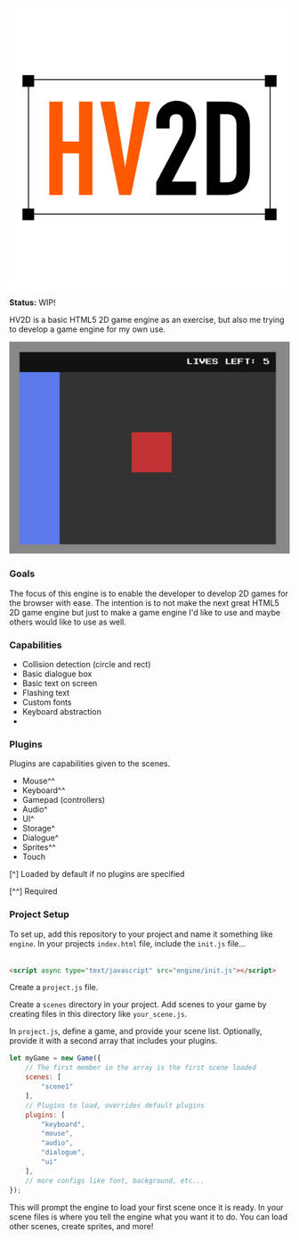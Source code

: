 ![Logo](engine/res/hv2d.png)

**Status:** WIP!

HV2D is a basic HTML5 2D game engine as an exercise, but also me trying to develop a game engine for my own use.

![Screenshot](screenshot.jpg)

### Goals

The focus of this engine is to enable the developer to develop 2D games for the browser with ease. The intention is to
not make the next great HTML5 2D game engine but just to make a game engine I'd like to use and maybe others would like
to use as well.

### Capabilities

- Collision detection (circle and rect)
- Basic dialogue box
- Basic text on screen
- Flashing text
- Custom fonts
- Keyboard abstraction
- 

### Plugins

Plugins are capabilities given to the scenes.

- Mouse^^
- Keyboard^^
- Gamepad (controllers)
- Audio^
- UI^
- Storage^
- Dialogue^
- Sprites^^
- Touch

[^] Loaded by default if no plugins are specified

[^^] Required

### Project Setup

To set up, add this repository to your project and name it something like `engine`. In your projects `index.html` file,
include the `init.js` file...

```html

<script async type="text/javascript" src="engine/init.js"></script>
```

Create a `project.js` file.

Create a `scenes` directory in your project. Add scenes to your game by creating files in this directory like `your_scene.js`.

In `project.js`, define a game, and provide your scene list. Optionally, provide it with a second array that includes your
plugins.

```js
let myGame = new Game({
	// The first member in the array is the first scene loaded
	scenes: [
		"scene1"
	],
	// Plugins to load, overrides default plugins
	plugins: [
		"keyboard",
		"mouse",
		"audio",
		"dialogue",
		"ui"
	],
	// more configs like font, background, etc...
});
```

This will prompt the engine to load your first scene once it is ready. In your scene files is where you tell the engine
what you want it to do. You can load other scenes, create sprites, and more!
